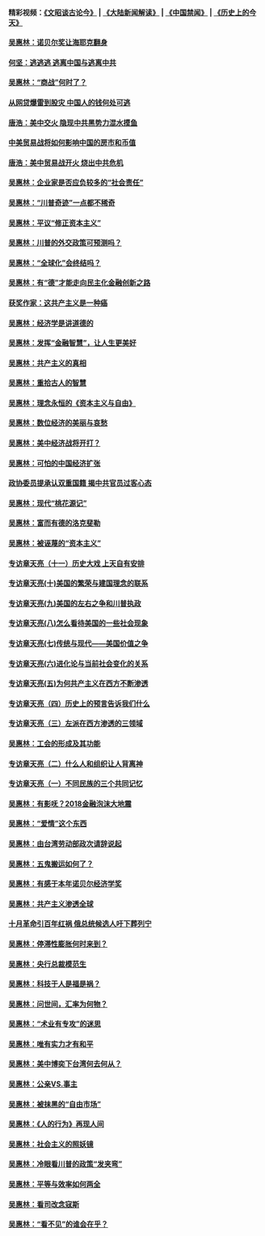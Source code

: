#### 精彩视频：[《文昭谈古论今》](https://github.com/gfw-breaker/wenzhao) | [《大陆新闻解读》](https://github.com/gfw-breaker/ntdtv-comedy) | [《中国禁闻》](https://github.com/gfw-breaker/ntdtv-news) | [《历史上的今天》](https://github.com/gfw-breaker/today-in-history) 

#### [吴惠林：诺贝尔奖让海耶克翻身](../pages/nsc423/n10890049.md?t=02030030) 

#### [何坚：逃逃逃 逃离中国与逃离中共](../pages/nsc423/n10592891.md?t=02030030) 

#### [吴惠林：“商战”何时了？](../pages/nsc423/n10573558.md?t=02030030) 

#### [从网贷爆雷到股灾 中国人的钱何处可逃](../pages/nsc423/n10572800.md?t=02030030) 

#### [唐浩：美中交火 隐现中共黑势力混水摸鱼](../pages/nsc423/n10544040.md?t=02030030) 

#### [中美贸易战将如何影响中国的房市和币值](../pages/nsc423/n10543697.md?t=02030030) 

#### [唐浩：美中贸易战开火 烧出中共危机](../pages/nsc423/n10540126.md?t=02030030) 

#### [吴惠林：企业家是否应负较多的“社会责任”](../pages/nsc423/n10535022.md?t=02030030) 

#### [吴惠林：“川普奇迹”一点都不稀奇](../pages/nsc423/n10512808.md?t=02030030) 

#### [吴惠林：平议“修正资本主义”](../pages/nsc423/n10495724.md?t=02030030) 

#### [吴惠林：川普的外交政策可预测吗？](../pages/nsc423/n10462387.md?t=02030030) 

#### [吴惠林：“全球化”会终结吗？](../pages/nsc423/n10452838.md?t=02030030) 

#### [吴惠林：有“德”才能走向民主化金融创新之路](../pages/nsc423/n10432292.md?t=02030030) 

#### [获奖作家：这共产主义是一种癌](../pages/nsc423/n10431541.md?t=02030030) 

#### [吴惠林：经济学是讲道德的](../pages/nsc423/n10398014.md?t=02030030) 

#### [吴惠林：发挥“金融智慧”，让人生更美好](../pages/nsc423/n10375019.md?t=02030030) 

#### [吴惠林：共产主义的真相](../pages/nsc423/n10351394.md?t=02030030) 

#### [吴惠林：重拾古人的智慧](../pages/nsc423/n10337691.md?t=02030030) 

#### [吴惠林：理念永恒的《资本主义与自由》](../pages/nsc423/n10316274.md?t=02030030) 

#### [吴惠林：数位经济的美丽与哀愁](../pages/nsc423/n10292946.md?t=02030030) 

#### [吴惠林：美中经济战将开打？](../pages/nsc423/n10258825.md?t=02030030) 

#### [吴惠林：可怕的中国经济扩张](../pages/nsc423/n10219147.md?t=02030030) 

#### [政协委员提承认双重国籍 揭中共官员过客心态](../pages/nsc423/n10208809.md?t=02030030) 

#### [吴惠林：现代“桃花源记”](../pages/nsc423/n10185234.md?t=02030030) 

#### [吴惠林：富而有德的洛克斐勒](../pages/nsc423/n10142264.md?t=02030030) 

#### [吴惠林：被诬蔑的“资本主义”](../pages/nsc423/n10124816.md?t=02030030) 

#### [专访章天亮（十一）历史大戏 上天自有安排](../pages/nsc423/n10094905.md?t=02030030) 

#### [专访章天亮(十)美国的繁荣与建国理念的联系](../pages/nsc423/n10094899.md?t=02030030) 

#### [专访章天亮(九)美国的左右之争和川普执政](../pages/nsc423/n10094889.md?t=02030030) 

#### [专访章天亮(八)怎么看待美国的一些社会现象](../pages/nsc423/n10094857.md?t=02030030) 

#### [专访章天亮(七)传统与现代——美国价值之争](../pages/nsc423/n10093140.md?t=02030030) 

#### [专访章天亮(六)进化论与当前社会变化的关系](../pages/nsc423/n10092036.md?t=02030030) 

#### [专访章天亮(五)为何共产主义在西方不断渗透](../pages/nsc423/n10083620.md?t=02030030) 

#### [专访章天亮（四）历史上的预言告诉我们什么](../pages/nsc423/n10083606.md?t=02030030) 

#### [专访章天亮（三）左派在西方渗透的三领域](../pages/nsc423/n10081115.md?t=02030030) 

#### [吴惠林：工会的形成及其功能](../pages/nsc423/n10080633.md?t=02030030) 

#### [专访章天亮（二）什么人和组织让人背离神](../pages/nsc423/n10076637.md?t=02030030) 

#### [专访章天亮（一）不同民族的三个共同记忆](../pages/nsc423/n10074188.md?t=02030030) 

#### [吴惠林：有影呒？2018金融泡沫大地震](../pages/nsc423/n10040534.md?t=02030030) 

#### [吴惠林：“爱情”这个东西](../pages/nsc423/n10019423.md?t=02030030) 

#### [吴惠林：由台湾劳动部政次请辞说起](../pages/nsc423/n9979679.md?t=02030030) 

#### [吴惠林：五鬼搬运如何了？](../pages/nsc423/n9925338.md?t=02030030) 

#### [吴惠林：有感于本年诺贝尔经济学奖](../pages/nsc423/n9871883.md?t=02030030) 

#### [吴惠林：共产主义渗透全球](../pages/nsc423/n9812748.md?t=02030030) 

#### [十月革命引百年红祸 俄总统候选人吁下葬列宁](../pages/nsc423/n9810182.md?t=02030030) 

#### [吴惠林：停滞性膨胀何时来到？](../pages/nsc423/n9764136.md?t=02030030) 

#### [吴惠林：央行总裁模范生](../pages/nsc423/n9728134.md?t=02030030) 

#### [吴惠林：科技于人是福是祸？](../pages/nsc423/n9672982.md?t=02030030) 

#### [吴惠林：问世间，汇率为何物？](../pages/nsc423/n9621788.md?t=02030030) 

#### [吴惠林：“术业有专攻”的迷思](../pages/nsc423/n9580363.md?t=02030030) 

#### [吴惠林：唯有实力才有和平](../pages/nsc423/n9529599.md?t=02030030) 

#### [吴惠林：美中博奕下台湾何去何从？](../pages/nsc423/n9483598.md?t=02030030) 

#### [吴惠林：公亲VS.事主](../pages/nsc423/n9425637.md?t=02030030) 

#### [吴惠林：被抹黑的“自由市场”](../pages/nsc423/n9351545.md?t=02030030) 

#### [吴惠林：《人的行为》再现人间](../pages/nsc423/n9296339.md?t=02030030) 

#### [吴惠林：社会主义的照妖镜](../pages/nsc423/n9243460.md?t=02030030) 

#### [吴惠林：冷眼看川普的政策“发夹弯”](../pages/nsc423/n9120684.md?t=02030030) 

#### [吴惠林：平等与效率如何两全](../pages/nsc423/n9075430.md?t=02030030) 

#### [吴惠林：看司改念寇斯](../pages/nsc423/n9024915.md?t=02030030) 

#### [吴惠林：“看不见”的谁会在乎？](../pages/nsc423/n8977488.md?t=02030030) 

